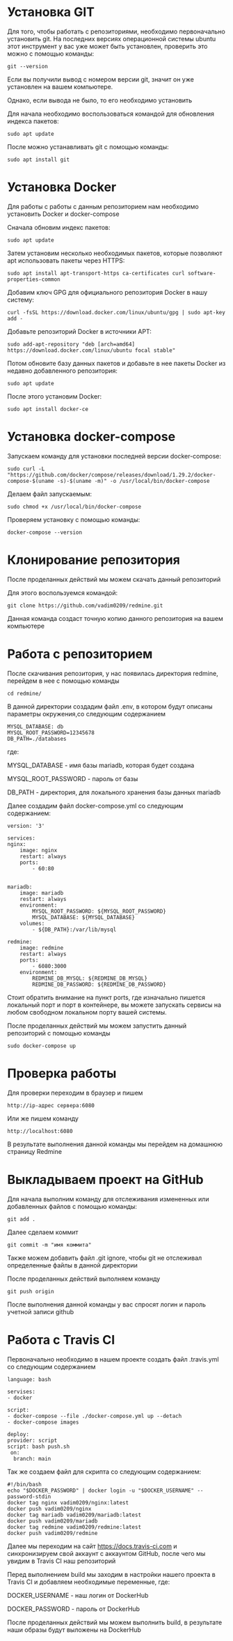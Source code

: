 # Установка GIT
Для того, чтобы работать с репозиториями, необходимо первоначально установить git. 
На последних версиях операционной системы ubuntu этот инструмент у вас уже может быть установлен, проверить это можно с помощью команды:

    git --version

Если вы получили вывод с номером версии git, значит он уже установлен на вашем компьютере.

Однако, если вывода не было, то его необходимо установить

Для начала необходимо воспользоваться командой для обновления индекса пакетов: 

    sudo apt update

После можно устанавливать git с помощью команды: 

    sudo apt install git

# Установка Docker

Для работы с работы с данным репозиторием нам необходимо установить Docker и docker-compose

Сначала обновим индекс пакетов:

    sudo apt update

Затем установим несколько необходимых пакетов, которые позволяют apt использовать пакеты через HTTPS:

    sudo apt install apt-transport-https ca-certificates curl software-properties-common

Добавим ключ GPG для официального репозитория Docker в нашу систему:

    curl -fsSL https://download.docker.com/linux/ubuntu/gpg | sudo apt-key add -

Добавьте репозиторий Docker в источники APT:

    sudo add-apt-repository "deb [arch=amd64] https://download.docker.com/linux/ubuntu focal stable"

Потом обновите базу данных пакетов и добавьте в нее пакеты Docker из недавно добавленного репозитория:

    sudo apt update

После этого установим Docker:

    sudo apt install docker-ce

# Установка docker-compose

Запускаем команду для установки последней версии docker-compose:

    sudo curl -L "https://github.com/docker/compose/releases/download/1.29.2/docker-compose-$(uname -s)-$(uname -m)" -o /usr/local/bin/docker-compose

Делаем файл запускаемым:

    sudo chmod +x /usr/local/bin/docker-compose

Проверяем установку с помощью команды:

    docker-compose --version

# Клонирование репозитория

После проделанных действий мы можем скачать данный репозиторий

Для этого воспользуемся командой:

    git clone https://github.com/vadim0209/redmine.git

Данная команда создаст точную копию данного репозитория на вашем компьютере


# Работа с репозиторием

После скачивания репозитория, у нас появилась директория redmine, перейдем в нее с помощью команды

    cd redmine/

В данной директории создадим файл .env, в котором будут описаны параметры окружения,со следующим содержанием

    MYSQL_DATABASE: db
    MYSQL_ROOT_PASSWORD=12345678
    DB_PATH=./databases

где:

MYSQL_DATABASE - имя базы mariadb, которая будет создана

MYSQL_ROOT_PASSWORD - пароль от базы

DB_PATH - директория, для локального хранения базы данных mariadb

Далее создадим файл docker-compose.yml со следующим содержанием:

    version: '3'

    services:
    nginx:
        image: nginx
        restart: always
        ports:
            - 60:80   
            
            
    mariadb:
        image: mariadb
        restart: always
        environment: 
            MYSQL_ROOT_PASSWORD: ${MYSQL_ROOT_PASSWORD}
            MYSQL_DATABASE: ${MYSQL_DATABASE}
        volumes: 
            - ${DB_PATH}:/var/lib/mysql

    redmine:
        image: redmine
        restart: always
        ports:
            - 6080:3000
        environment:
            REDMINE_DB_MYSQL: ${REDMINE_DB_MYSQL}
            REDMINE_DB_PASSWORD: ${REDMINE_DB_PASSWORD}
            
Стоит обратить внимание на пункт ports, где изначально пишется локальный порт и порт в контейнере, вы можете запускать сервисы на любом свободном локальном порту вашей системы.

После проделанных действий мы можем запустить данный репозиторий с помощью команды 

    sudo docker-compose up

# Проверка работы

Для проверки переходим в браузер и пишем

    http://ip-адрес сервера:6080

Или же пишем команду

    http://localhost:6080

В результате выполнения данной команды мы перейдем на домашнюю страницу Redmine

# Выкладываем проект на GitHub

Для начала выполним команду для отслеживания измененных или добавленных файлов с помощью команды:

    git add .
    
Далее сделаем коммит

    git commit -m "имя коммита"

Также можем добавить файл .git ignore, чтобы git не отслеживал определенные файлы в данной директории

После проделанных действий выполняем команду

    git push origin

После выполнения данной команды у вас спросят логин и пароль учетной записи github
    
# Работа с Travis CI

Первоначально необходимо в нашем проекте создать файл .travis.yml со следующим содержанием

    language: bash

    servises:
    - docker

    script:
    - docker-compose --file ./docker-compose.yml up --detach 
    - docker-compose images

    deploy:
    provider: script
    script: bash push.sh
     on:
      branch: main
  
  Так же создаем файл для скрипта со следующим содержанием:
  
    #!/bin/bash
    echo "$DOCKER_PASSWORD" | docker login -u "$DOCKER_USERNAME" --password-stdin
    docker tag nginx vadim0209/nginx:latest
    docker push vadim0209/nginx
    docker tag mariadb vadim0209/mariadb:latest
    docker push vadim0209/mariadb
    docker tag redmine vadim0209/redmine:latest
    docker push vadim0209/redmine
  
  Далее мы переходим на сайт https://docs.travis-ci.com и синхронизируем свой аккаунт с аккаунтом GitHub, после чего мы увидим в Travis CI наш репозиторий
  
  Перед выполнением build мы заходим в настройки нашего проекта в Travis CI и добавляем необходимые переменные, где:
  
  DOCKER_USERNAME - наш логин от DockerHub
  
  DOCKER_PASSWORD - пароль от DockerHub
  
  После проделанных действий мы можем выполнить build, в результате наши образы будут выложены на DockerHub
  
